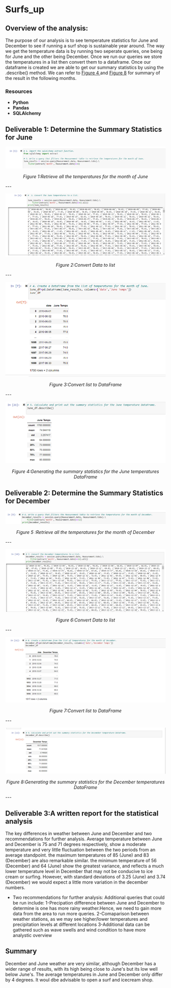 # Surfs_up

## Overview of the analysis:

The purpose of our analysis is to see temperature statistics for June and December to see if running a surf shop is sustainable year around. The way we get the temperature data is by running two seperate queries, one being for June and the other being December. 
Once we run our queries we store the temperatures in a list then convert them to a dataframe. Once our dataframe is created we are able to get our summary statistics by using the .describe() method. We can refer to [Figure 4 ](https://github.com/Tifarahani/surfs_up/blob/main/Images/June%20Temp.png) and [Figure 8](https://github.com/Tifarahani/surfs_up/blob/main/Images/Calculate%20and%20print%20out%20summary%20of%20Dec%20DF.png) for summary of the result in the following months.
### Resources  
- **Python** 
- **Pandas** 
- **SQLAlchemy** 

## Deliverable 1: Determine the Summary Statistics for June
<p align="center">  
 <img src="https://github.com/Tifarahani/surfs_up/blob/main/Images/Import%20and%20Filter%20Data%20of%20June.png"  title="hover text">
</p>
<p align="center">  
<i>Figure 1:Retrieve all the temperatures for the month of June</i>
</p>
---
<p align="center">  
 <img src="https://github.com/Tifarahani/surfs_up/blob/main/Images/Convert%20june%20temp%20to%20list.png"  title="hover text">
</p>
<p align="center">  
<i>Figure 2:Convert Data to list</i>
</p>
---
<p align="center">  
 <img src="https://github.com/Tifarahani/surfs_up/blob/main/Images/Create%20Dataframe%20from%20list%20of%20temp.%20of%20June.png"  title="hover text">
</p>
<p align="center">  
<i>Figure 3:Convert list to DataFrame</i>
</p>
---
<p align="center">  
 <img src="https://github.com/Tifarahani/surfs_up/blob/main/Images/June%20Temp.png"  title="hover text">
</p>
<p align="center">  
<i>Figure 4:Generating the summary statistics for the June temperatures DataFrame</i>
</p>

## Deliverable 2: Determine the Summary Statistics for December
<p align="center">  
 <img src="https://github.com/Tifarahani/surfs_up/blob/main/Images/December%20filtering%20Data.png"  title="hover text">
</p>
<p align="center">  
<i>Figure 5 :Retrieve all the temperatures for the month of December</i>
</p>
---
<p align="center">  
 <img src="https://github.com/Tifarahani/surfs_up/blob/main/Images/Converting%20December%20Temp%20to%20a%20list.png"  title="hover text">
</p>
<p align="center">  
<i>Figure 6:Convert Data to list</i>
</p>
---
<p align="center">  
 <img src="https://github.com/Tifarahani/surfs_up/blob/main/Images/Create%20Data%20Frame%20from%20list%20of%20December.png"  title="hover text">
</p>
<p align="center">  
<i>Figure 7:Convert list to DataFrame</i>
</p>
---
<p align="center">  
 <img src="https://github.com/Tifarahani/surfs_up/blob/main/Images/Calculate%20and%20print%20out%20summary%20of%20Dec%20DF.png"  title="hover text">
</p>
<p align="center">  
<i>Figure 8:Generating the summary statistics for the December temperatures DataFrame</i>
</p>
---

## Deliverable 3:A written report for the statistical analysis

The key differences in weather between June and December and two recommendations for further analysis.
Average temperature between June and December is 75 and 71 degrees respectively, show a moderate temperature and very little fluctuation between the two periods from an average standpoint.
the maximum temperatures of 85 (June) and 83 (December) are also remarkable similar.
the minimum temperature of 56 (December) and 64 (June) show the greatest variance, and reflects a much lower temperature level in December that may not be conducive to ice cream or surfing. However, with standard deviations of 3.25 (June) and 3.74 (December) we would expect a little more variation in the december numbers.

* Two recommendations for further analysis:
 Additional queries that could be run include: 
   1-Precipation difference between June and December to determine is one has more rainy weather.Hence, we need to gain more data from the area to run more queries.
   2-Comaparison between weather stations, as we may see higher/lower temperatures and precipitation levels at different locations
   3-Additional data can be gathered such as wave swells and wind condition to have more analystic overview

## Summary
December and June weather are very similar, although December has a wider range of results, with its high being close to June's but its low well below June's.
The average temperatures in June and December only differ by 4 degrees. It woul dbe advisable to open a surf and icecream shop.
